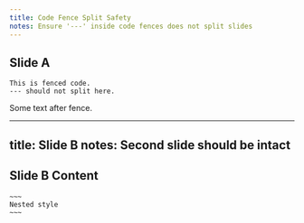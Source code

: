 ```yaml
---
title: Code Fence Split Safety
notes: Ensure '---' inside code fences does not split slides
---
```


## Slide A

```
This is fenced code.
--- should not split here.
```

Some text after fence.

---

title: Slide B
notes: Second slide should be intact
---

## Slide B Content

```
~~~
Nested style
~~~
```
